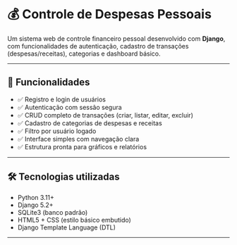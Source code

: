# 💰 Controle de Despesas Pessoais

Um sistema web de controle financeiro pessoal desenvolvido com **Django**, com funcionalidades de autenticação, cadastro de transações (despesas/receitas), categorias e dashboard básico.

---

## 🚀 Funcionalidades

- ✅ Registro e login de usuários
- ✅ Autenticação com sessão segura
- ✅ CRUD completo de transações (criar, listar, editar, excluir)
- ✅ Cadastro de categorias de despesas e receitas
- ✅ Filtro por usuário logado
- ✅ Interface simples com navegação clara
- ✅ Estrutura pronta para gráficos e relatórios

---

## 🛠️ Tecnologias utilizadas

- Python 3.11+
- Django 5.2+
- SQLite3 (banco padrão)
- HTML5 + CSS (estilo básico embutido)
- Django Template Language (DTL)

---
